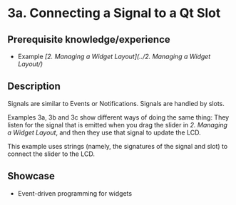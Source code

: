3a. Connecting a Signal to a Qt Slot
====================================

Prerequisite knowledge/experience
---------------------------------
- Example _[2. Managing a Widget Layout](../2. Managing a Widget Layout/)_


Description
-----------
Signals are similar to Events or Notifications. Signals are handled by slots.

Examples 3a, 3b and 3c show different ways of doing the same thing:  They
listen for the signal that is emitted when you drag the slider in _2. Managing a
Widget Layout_, and then they use that signal to update the LCD.

This example uses strings (namely, the signatures of the signal and slot) to
connect the slider to the LCD.


Showcase
--------
- Event-driven programming for widgets
